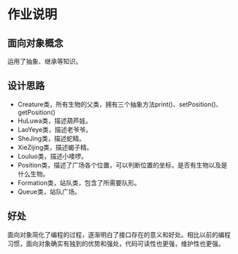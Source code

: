 # 作业说明

## 面向对象概念
运用了抽象、继承等知识。

## 设计思路
- Creature类，所有生物的父类，拥有三个抽象方法print()、setPosition()、getPosition()
- HuLuwa类，描述葫芦娃。
- LaoYeye类，描述老爷爷。
- SheJing类，描述蛇精。
- XieZijing类，描述蝎子精。
- Louluo类，描述小喽啰。
- Position类，描述了广场各个位置，可以判断位置的坐标，是否有生物以及是什么生物。
- Formation类，站队类，包含了所需要队形。
- Queue类，站队广场。

## 好处
面向对象简化了编程的过程，逐渐明白了接口存在的意义和好处。相比以前的编程习惯，面向对象确实有独到的优势和强处，代码可读性也更强，维护性也更强。
